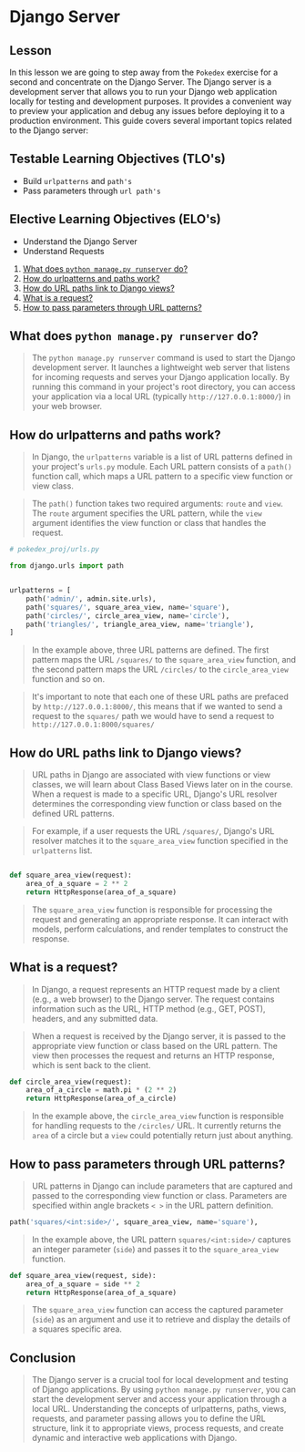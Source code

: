 # Django Server

## Lesson

In this lesson we are going to step away from the `Pokedex` exercise for a second and concentrate on the Django Server. The Django server is a development server that allows you to run your Django web application locally for testing and development purposes. It provides a convenient way to preview your application and debug any issues before deploying it to a production environment. This guide covers several important topics related to the Django server:

## Testable Learning Objectives (TLO's)

- Build `urlpatterns` and `path's`
- Pass parameters through `url path's`

## Elective Learning Objectives (ELO's)

- Understand the Django Server
- Understand Requests

1. [What does `python manage.py runserver` do?](#what-does-python-managepy-runserver-do)
2. [How do urlpatterns and paths work?](#how-do-urlpatterns-and-paths-work)
3. [How do URL paths link to Django views?](#how-do-url-paths-link-to-django-views)
4. [What is a request?](#what-is-a-request)
5. [How to pass parameters through URL patterns?](#how-to-pass-parameters-through-url-patterns)

## What does `python manage.py runserver` do?

> The `python manage.py runserver` command is used to start the Django development server. It launches a lightweight web server that listens for incoming requests and serves your Django application locally. By running this command in your project's root directory, you can access your application via a local URL (typically `http://127.0.0.1:8000/`) in your web browser.

## How do urlpatterns and paths work?

> In Django, the `urlpatterns` variable is a list of URL patterns defined in your project's `urls.py` module. Each URL pattern consists of a `path()` function call, which maps a URL pattern to a specific view function or view class.

> The `path()` function takes two required arguments: `route` and `view`. The `route` argument specifies the URL pattern, while the `view` argument identifies the view function or class that handles the request.

```python
# pokedex_proj/urls.py

from django.urls import path


urlpatterns = [
    path('admin/', admin.site.urls),
    path('squares/', square_area_view, name='square'),
    path('circles/', circle_area_view, name='circle'),
    path('triangles/', triangle_area_view, name='triangle'),
]
```

> In the example above, three URL patterns are defined. The first pattern maps the URL `/squares/` to the `square_area_view` function, and the second pattern maps the URL `/circles/` to the `circle_area_view` function and so on.

> It's important to note that each one of these URL paths are prefaced by `http://127.0.0.1:8000/`, this means that if we wanted to send a request to the `squares/` path we would have to send a request to `http://127.0.0.1:8000/squares/`

## How do URL paths link to Django views?

> URL paths in Django are associated with view functions or view classes, we will learn about Class Based Views later on in the course. When a request is made to a specific URL, Django's URL resolver determines the corresponding view function or class based on the defined URL patterns.

> For example, if a user requests the URL `/squares/`, Django's URL resolver matches it to the `square_area_view` function specified in the `urlpatterns` list.

```python

def square_area_view(request):
    area_of_a_square = 2 ** 2
    return HttpResponse(area_of_a_square)
```

> The `square_area_view` function is responsible for processing the request and generating an appropriate response. It can interact with models, perform calculations, and render templates to construct the response.

## What is a request?

> In Django, a request represents an HTTP request made by a client (e.g., a web browser) to the Django server. The request contains information such as the URL, HTTP method (e.g., GET, POST), headers, and any submitted data.

> When a request is received by the Django server, it is passed to the appropriate view function or class based on the URL pattern. The view then processes the request and returns an HTTP response, which is sent back to the client.

```python
def circle_area_view(request):
    area_of_a_circle = math.pi * (2 ** 2)
    return HttpResponse(area_of_a_circle)
```

> In the example above, the `circle_area_view` function is responsible for handling requests to the `/circles/` URL. It currently returns the `area` of a circle but a `view` could potentially return just about anything.

## How to pass parameters through URL patterns?

> URL patterns in Django can include parameters that are captured and passed to the corresponding view function or class. Parameters are specified within angle brackets `< >` in the URL pattern definition.

```python
path('squares/<int:side>/', square_area_view, name='square'),
```

> In the example above, the URL pattern `squares/<int:side>/` captures an integer parameter (`side`) and passes it to the `square_area_view` function.

```python
def square_area_view(request, side):
    area_of_a_square = side ** 2
    return HttpResponse(area_of_a_square)
```

> The `square_area_view` function can access the captured parameter (`side`) as an argument and use it to retrieve and display the details of a squares specific area.

## Conclusion

> The Django server is a crucial tool for local development and testing of Django applications. By using `python manage.py runserver`, you can start the development server and access your application through a local URL. Understanding the concepts of urlpatterns, paths, views, requests, and parameter passing allows you to define the URL structure, link it to appropriate views, process requests, and create dynamic and interactive web applications with Django.

